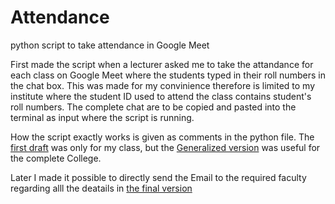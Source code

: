 # Attendance
python script to take attendance in Google Meet


First made the script when a lecturer asked me to take the attandance for each class on Google Meet where the students typed in their roll numbers in the chat box.
This was made for my convinience therefore is limited to my institute where the student ID used to attend the class contains student's roll numbers.
The complete chat are to be copied and pasted into the terminal as input where the script is running.

How the script exactly works is given as comments in the python file.
The [first draft](https://github.com/Adeeb-AbdulTaher/Attendance/blob/main/Attendance%20IT-A.py) was only for my class, but the [Generalized version](https://github.com/Adeeb-AbdulTaher/Attendance/blob/main/AttendanceGeneralized.py) was useful for the complete College.

Later I made it possible to directly send the Email to the required faculty regarding alll the deatails in [the final version](https://github.com/Adeeb-AbdulTaher/Attendance/blob/main/Attendancewithemail.py)
